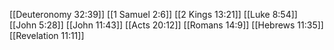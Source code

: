 [[Deuteronomy 32:39]]
[[1 Samuel 2:6]]
[[2 Kings 13:21]]
[[Luke 8:54]]
[[John 5:28]]
[[John 11:43]]
[[Acts 20:12]]
[[Romans 14:9]]
[[Hebrews 11:35]]
[[Revelation 11:11]]
